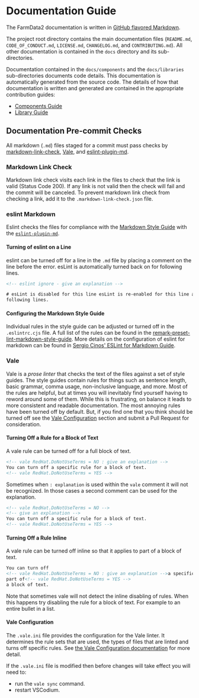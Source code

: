 # Documentation Guide

The FarmData2 documentation is written in [GitHub flavored Markdown](https://docs.github.com/en/get-started/writing-on-github/getting-started-with-writing-and-formatting-on-github/basic-writing-and-formatting-syntax).

The project root directory contains the main documentation files (`README.md`, `CODE_OF_CONDUCT.md`, `LICENSE.md`, `CHANGELOG.md`, and `CONTRIBUTING.md`). All other documentation is contained in the `docs` directory and its sub-directories.

Documentation contained in the `docs/components` and the `docs/libraries` sub-directories documents code details. This documentation is automatically generated from the source code. The details of how that documentation is written and generated are contained in the appropriate contribution guides:

- [Components Guide](components.md)
- [Library Guide](libraries.md)

## Documentation Pre-commit Checks

All markdown (`.md`) files staged for a commit must pass checks by [markdown-link-check](https://github.com/tcort/markdown-link-check), [Vale](https://vale.sh/), and [eslint-plugin-md](https://github.com/leo-buneev/eslint-plugin-md).

### Markdown Link Check

Markdown link check visits each link in the files to check that the link is valid (Status Code 200). If any link is not valid then the check will fail and the commit will be canceled. To prevent markdown link check from checking a link, add it to the `.markdown-link-check.json` file.

### eslint Markdown

Eslint checks the files for compliance with the [Markdown Style Guide](https://cirosantilli.com/markdown-style-guide/) with the [`eslint-plugin-md`](https://github.com/leo-buneev/eslint-plugin-md).

#### Turning of eslint on a Line

eslint can be turned off for a line in the `.md` file by placing a comment on the line before the error. esLint is automatically turned back on for following lines.

```html
<!-- eslint ignore - give an explanation -->

# esLint is disabled for this line esLint is re-enabled for this line and all
following lines.
```

#### Configuring the Markdown Style Guide

Individual rules in the style guide can be adjusted or turned off in the `.eslintrc.cjs` file. A full list of the rules can be found in the [remark-preset-lint-markdown-style-guide](https://github.com/remarkjs/remark-lint/tree/main/packages/remark-preset-lint-markdown-style-guide). More details on the configuration of eslint for markdown can be found in [Sergio Cinos' ESLint for Markdown Guide](https://scinos.dev/posts/2020-11-24-eslint-for-markdown/).

### Vale

Vale is a _prose linter_ that checks the text of the files against a set of style guides. The style guides contain rules for things such as sentence length, basic grammar, comma usage, non-inclusive language, and more. Most of the rules are helpful, but at times you will inevitably find yourself having to reword around some of them. While this is frustrating, on balance it leads to more consistent and readable documentation. The most annoying rules have been turned off by default. But, if you find one that you think should be turned off see the [Vale Configuration](#vale-configuration) section and submit a Pull Request for consideration.

#### Turning Off a Rule for a Block of Text

A vale rule can be turned off for a full block of text.

```html
<!-- vale RedHat.DoNotUseTerms = NO : give an explanation -->
You can turn off a specific rule for a block of text.
<!-- vale RedHat.DoNotUseTerms = YES -->
```

Sometimes when `: explanation` is used within the `vale` comment it will not be recognized. In those cases a second comment can be used for the explanation.

```html
<!-- vale RedHat.DoNotUseTerms = NO -->
<!-- give an explanation -->
You can turn off a specific rule for a block of text.
<!-- vale RedHat.DoNotUseTerms = YES -->
```

#### Turning Off a Rule Inline

A vale rule can be turned off inline so that it applies to part of a block of text.

```html
You can turn off
<!-- vale RedHat.DoNotUseTerms = NO : give an explanation -->a specific rule for
part of<!-- vale RedHat.DoNotUseTerms = YES -->
a block of text.
```

Note that sometimes vale will not detect the inline disabling of rules. When this happens try disabling the rule for a block of text. For example to an entire bullet in a list.

#### Vale Configuration

The `.vale.ini` file provides the configuration for the Vale linter. It determines the rule sets that are used, the types of files that are linted and turns off specific rules. See [the Vale Configuration documentation](https://vale.sh/docs/topics/config) for more detail.

If the `.vale.ini` file is modified then before changes will take effect you will need to:

- run the `vale sync` command.
- restart VSCodium.

